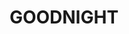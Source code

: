 ---
lastmod: '2025-04-06T06:05:20+00:00'
latitude: -34.965178
layout: suburb
longitude: 143.375822
postcode: '2736'
state: NSW
title: GOODNIGHT
url: /nsw/goodnight/
---